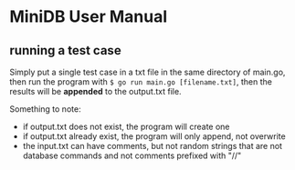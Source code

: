 # MiniDB User Manual

## running a test case
Simply put a single test case in a txt file in the same directory of main.go, then run the program with
`$ go run main.go [filename.txt]`, then the results will be **appended** to the output.txt file.

Something to note:
- if output.txt does not exist, the program will create one
- if output.txt already exist, the program will only append, not overwrite
- the input.txt can have comments, but not random strings that are not database commands and not comments prefixed with "//"